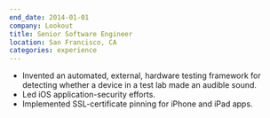 ```yaml
---
end_date: 2014-01-01
company: Lookout
title: Senior Software Engineer
location: San Francisco, CA
categories: experience
---
```


* Invented an automated, external, hardware testing framework for detecting whether a device in a test lab made an audible sound.
* Led iOS application-security efforts.
* Implemented SSL-certificate pinning for iPhone and iPad apps.
